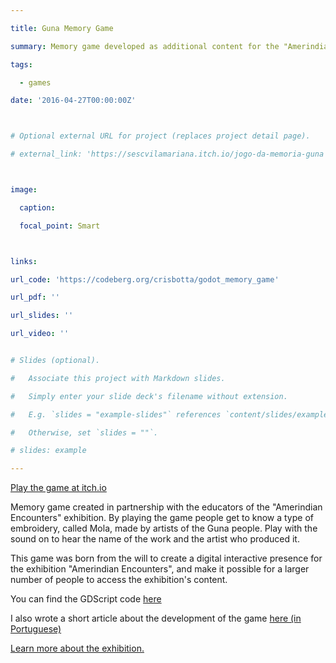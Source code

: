 ```yaml
---

title: Guna Memory Game

summary: Memory game developed as additional content for the "Amerindian Encounters" exhibition at SESC Vila Mariana.

tags:

  - games

date: '2016-04-27T00:00:00Z'



# Optional external URL for project (replaces project detail page).

# external_link: 'https://sescvilamariana.itch.io/jogo-da-memoria-guna'



image:

  caption:

  focal_point: Smart



links:

url_code: 'https://codeberg.org/crisbotta/godot_memory_game'

url_pdf: ''

url_slides: ''

url_video: ''


# Slides (optional).

#   Associate this project with Markdown slides.

#   Simply enter your slide deck's filename without extension.

#   E.g. `slides = "example-slides"` references `content/slides/example-slides.md`.

#   Otherwise, set `slides = ""`.

# slides: example

---
```

[Play the game at itch.io](https://sescvilamariana.itch.io/jogo-da-memoria-guna)

Memory game created in partnership with the educators of the "Amerindian Encounters" exhibition. By playing the game people get to know a type of embroidery, called Mola, made by artists of the Guna people. Play with the sound on to hear the name of the work and the artist who produced it.

This game was born from the will to create a digital interactive presence for the exhibition "Amerindian Encounters", and make it possible for a larger number of people to access the exhibition's content.

You can find the GDScript code [here](https://codeberg.org/crisbotta/godot_memory_game)

I also wrote a short article about the development of the game [here (in Portuguese)](https://sescvilamariana.itch.io/jogo-da-memoria-guna/devlog/342361/um-pequeno-relato-sobre-o-desenvolvimento-deste-jogo)

[Learn more about the exhibition.](https://sesc.digital/colecao/exposicao-encontros-amerindios)




